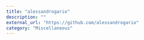 ```yaml
---
title: "alessandrogario"
description: ""
external_url: "https://github.com/alessandrogario"
category: "Miscellaneous"
---
```

